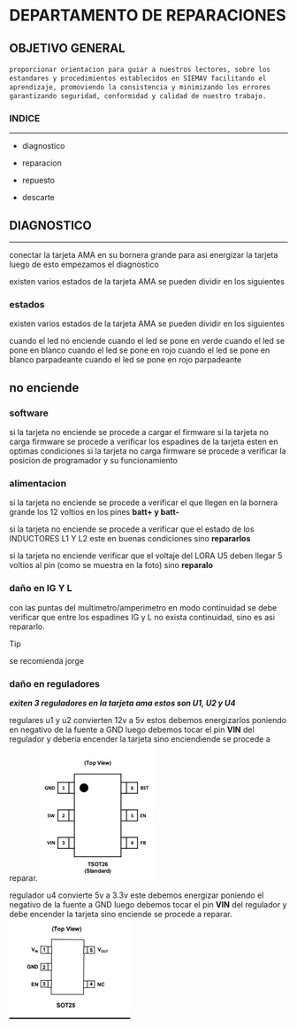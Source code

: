 # DEPARTAMENTO DE REPARACIONES
## OBJETIVO GENERAL
    proporcionar orientacion para guiar a nuestros lectores, sobre los estandares y procedimientos establecidos en SIEMAV facilitando el aprendizaje, promoviendo la consistencia y minimizando los errores garantizando seguridad, conformidad y calidad de nuestro trabajo.

### INDICE
---
- diagnostico

- reparacion

- repuesto 

- descarte

## DIAGNOSTICO
---
conectar la tarjeta AMA en su bornera grande para asi energizar la tarjeta luego de esto empezamos el diagnostico

existen varios estados de la tarjeta AMA se pueden dividir en los siguientes 

### estados
existen varios estados de la tarjeta AMA se pueden dividir en los siguientes 

cuando el led no enciende 
cuando el led se pone en verde 
cuando el led se pone en blanco
cuando el led se pone en rojo 
cuando el led se pone en blanco parpadeante
cuando el led se pone en rojo parpadeante

## no enciende 

### software
si la tarjeta no enciende se procede a cargar el firmware
si la tarjeta no carga firmware se procede a verificar los espadines de la tarjeta esten en optimas condiciones
si la tarjeta no carga firmware se procede a verificar la posicion de programador y su funcionamiento

### alimentacion

si la tarjeta no enciende se procede a verificar el que llegen en la bornera grande los 12 voltios en los pines **batt+ y batt-**

si la tarjeta no enciende se procede a verificar que el estado de los INDUCTORES L1 Y L2 este en buenas condiciones sino **repararlos**

si la tarjeta no enciende verificar que el voltaje del LORA U5 deben llegar 5 voltios al pin (como se muestra en la foto) sino **reparalo**


### daño en IG Y L
con las puntas del multimetro/amperimetro en modo continuidad se debe verificar que entre los espadines IG y L no exista continuidad, sino es asi repararlo. 

> [!TIP] 
> se recomienda jorge 

### daño en reguladores 
***exiten 3 reguladores en la tarjeta ama estos son U1, U2 y U4***

regulares u1 y u2 convierten 12v a 5v estos debemos energizarlos poniendo en negativo de la fuente a GND luego debemos tocar el pin **VIN** del regulador y deberia encender la tarjeta sino enciendiende se procede a reparar.
![regulador u1,u2](https://github.com/jfuentesm1/proyecto-manuales/blob/main/img/u1%20y%20u2%20ama.jpg)

regulador u4 convierte 5v a 3.3v este debemos energizar poniendo el negativo de la fuente a GND luego debemos tocar el pin **VIN** del regulador y debe encender la tarjeta sino enciende se procede a reparar.
![regulador u4](https://github.com/jfuentesm1/proyecto-manuales/blob/main/img/u4%20ama.jpg)



























